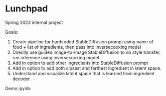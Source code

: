 # Lunchpad
Spring 2023 internal project

Goals: 
1. Create pipeline for hardcoded StableDiffusion prompt using name of food + list of ingredients, then pass into inversecooking model
2. Directly use guided image-to-image StableDiffusion to do style transfer, run inference using inversecooking model
3. Add in option to add other ingredients into StableDiffusion prompt
4. Add in option to add both closest and farthest ingredient in latent space.
5. Understand and visualize latent space that is learned from ingredient decoder.


Demo ipynb:



